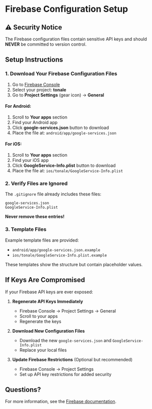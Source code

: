 # Firebase Configuration Setup

## ⚠️ Security Notice

The Firebase configuration files contain sensitive API keys and should **NEVER** be committed to version control.

## Setup Instructions

### 1. Download Your Firebase Configuration Files

1. Go to [Firebase Console](https://console.firebase.google.com/)
2. Select your project: **tonale**
3. Go to **Project Settings** (gear icon) → **General**

#### For Android:
1. Scroll to **Your apps** section
2. Find your Android app
3. Click **google-services.json** button to download
4. Place the file at: `android/app/google-services.json`

#### For iOS:
1. Scroll to **Your apps** section
2. Find your iOS app
3. Click **GoogleService-Info.plist** button to download
4. Place the file at: `ios/tonale/GoogleService-Info.plist`

### 2. Verify Files are Ignored

The `.gitignore` file already includes these files:
```
google-services.json
GoogleService-Info.plist
```

**Never remove these entries!**

### 3. Template Files

Example template files are provided:
- `android/app/google-services.json.example`
- `ios/tonale/GoogleService-Info.plist.example`

These templates show the structure but contain placeholder values.

## If Keys Are Compromised

If your Firebase API keys are ever exposed:

1. **Regenerate API Keys Immediately**
   - Firebase Console → Project Settings → General
   - Scroll to your apps
   - Regenerate the keys

2. **Download New Configuration Files**
   - Download the new `google-services.json` and `GoogleService-Info.plist`
   - Replace your local files

3. **Update Firebase Restrictions** (Optional but recommended)
   - Firebase Console → Project Settings
   - Set up API key restrictions for added security

## Questions?

For more information, see the [Firebase documentation](https://firebase.google.com/docs).

